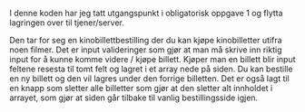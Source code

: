 I denne koden har jeg tatt utgangspunkt i obligatorisk oppgave 1 og flytta lagringen over til tjener/server. 

Den tar for seg en kinobillettbestilling der du kan kjøpe kinobilletter utifra noen filmer. Det er input valideringer som gjør at man må skrive inn riktig input for å kunne komme videre / kjøpe billett. 
Kjøper man en billett blir input feltene resesta til tomt felt og lagret i et array nede på siden. Du kan bestille en ny billett og den vil lagres under den forrige billetten. 
Det er også lagt til en knapp som sletter alle billetter som gjør at den sletter alt innholdet i arrayet, som gjør at siden går tilbake til vanlig bestillingsside igjen. 
